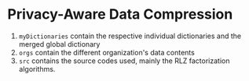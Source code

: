 # Privacy-Aware Data Compression
1. `myDictionaries` contain the respective individual dictionaries and the merged global dictionary
2. `orgs` contain the different organization's data contents
3. `src` contains the source codes used, mainly the RLZ factorization algorithms.